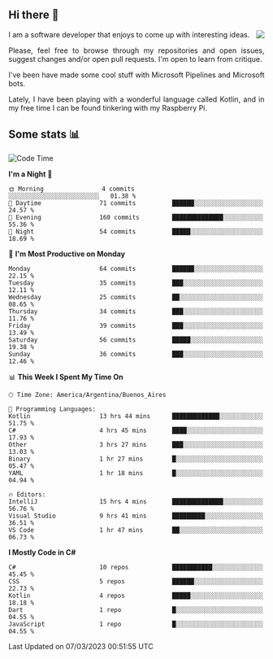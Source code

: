## Hi there :slightly_smiling_face:

<img src="https://github-readme-stats.vercel.app/api?username=victorgrycuk&show_icons=true&count_private=true&title_color=F7941E&icon_color=F7941E" align="right">

<p align="justify">
I am a software developer that enjoys to come up with interesting ideas.
<p/>

<p align= "justify">
Please, feel free to browse through my repositories and open issues, suggest changes and/or open pull requests. I'm open to learn from critique.
<p/>


<p align= "justify">
I've been have made some cool stuff with Microsoft Pipelines and Microsoft bots.
<p/>

<p align= "justify">
Lately, I have been playing with a wonderful language called Kotlin, and in my free time I can be found tinkering with my Raspberry Pi.
<p/>

## Some stats :bar_chart:
<!--START_SECTION:waka-->
![Code Time](http://img.shields.io/badge/Code%20Time-1%2C466%20hrs%2029%20mins-blue)

**I'm a Night 🦉** 

```text
🌞 Morning                4 commits           ░░░░░░░░░░░░░░░░░░░░░░░░░   01.38 % 
🌆 Daytime                71 commits          ██████░░░░░░░░░░░░░░░░░░░   24.57 % 
🌃 Evening                160 commits         ██████████████░░░░░░░░░░░   55.36 % 
🌙 Night                  54 commits          █████░░░░░░░░░░░░░░░░░░░░   18.69 % 
```
📅 **I'm Most Productive on Monday** 

```text
Monday                   64 commits          ██████░░░░░░░░░░░░░░░░░░░   22.15 % 
Tuesday                  35 commits          ███░░░░░░░░░░░░░░░░░░░░░░   12.11 % 
Wednesday                25 commits          ██░░░░░░░░░░░░░░░░░░░░░░░   08.65 % 
Thursday                 34 commits          ███░░░░░░░░░░░░░░░░░░░░░░   11.76 % 
Friday                   39 commits          ███░░░░░░░░░░░░░░░░░░░░░░   13.49 % 
Saturday                 56 commits          █████░░░░░░░░░░░░░░░░░░░░   19.38 % 
Sunday                   36 commits          ███░░░░░░░░░░░░░░░░░░░░░░   12.46 % 
```


📊 **This Week I Spent My Time On** 

```text
🕑︎ Time Zone: America/Argentina/Buenos_Aires

💬 Programming Languages: 
Kotlin                   13 hrs 44 mins      █████████████░░░░░░░░░░░░   51.75 % 
C#                       4 hrs 45 mins       ████░░░░░░░░░░░░░░░░░░░░░   17.93 % 
Other                    3 hrs 27 mins       ███░░░░░░░░░░░░░░░░░░░░░░   13.03 % 
Binary                   1 hr 27 mins        █░░░░░░░░░░░░░░░░░░░░░░░░   05.47 % 
YAML                     1 hr 18 mins        █░░░░░░░░░░░░░░░░░░░░░░░░   04.94 % 

🔥 Editors: 
IntelliJ                 15 hrs 4 mins       ██████████████░░░░░░░░░░░   56.76 % 
Visual Studio            9 hrs 41 mins       █████████░░░░░░░░░░░░░░░░   36.51 % 
VS Code                  1 hr 47 mins        ██░░░░░░░░░░░░░░░░░░░░░░░   06.73 % 
```

**I Mostly Code in C#** 

```text
C#                       10 repos            ███████████░░░░░░░░░░░░░░   45.45 % 
CSS                      5 repos             ██████░░░░░░░░░░░░░░░░░░░   22.73 % 
Kotlin                   4 repos             █████░░░░░░░░░░░░░░░░░░░░   18.18 % 
Dart                     1 repo              █░░░░░░░░░░░░░░░░░░░░░░░░   04.55 % 
JavaScript               1 repo              █░░░░░░░░░░░░░░░░░░░░░░░░   04.55 % 
```




 Last Updated on 07/03/2023 00:51:55 UTC
<!--END_SECTION:waka-->
